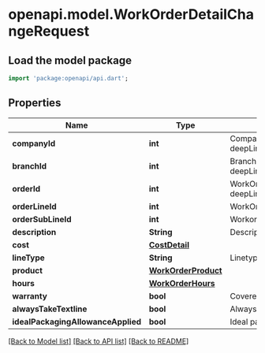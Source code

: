 # openapi.model.WorkOrderDetailChangeRequest

## Load the model package
```dart
import 'package:openapi/api.dart';
```

## Properties
Name | Type | Description | Notes
------------ | ------------- | ------------- | -------------
**companyId** | **int** | Company ID, as retrievable from <a href=\"?deepLinking=true#/Company/GetAllCompanies\">/api/Company</a> | 
**branchId** | **int** | Branch ID, as retrievable from <a href=\"?deepLinking=true#/Branch/GetAllBranches\">/api/Branch</a> | 
**orderId** | **int** | WorkOrder ID, as retrievable from <a href=\"?deepLinking=true#/WorkOrder/GetAllWorkOrders\">/api/WorkOrder</a> | 
**orderLineId** | **int** | WorkOrder line ID | [optional] 
**orderSubLineId** | **int** | Workorder subline ID | [optional] 
**description** | **String** | Description (applicable if work order is of line type 3) | [optional] 
**cost** | [**CostDetail**](CostDetail.md) |  | [optional] 
**lineType** | **String** | Linetype: 0=Article, 2=Costs, 3=Text, 4=Composition, 6=Hours | [optional] 
**product** | [**WorkOrderProduct**](WorkOrderProduct.md) |  | [optional] 
**hours** | [**WorkOrderHours**](WorkOrderHours.md) |  | [optional] 
**warranty** | **bool** | Covered by warranty | [optional] 
**alwaysTakeTextline** | **bool** | Always take textline (default = true) | [optional] 
**idealPackagingAllowanceApplied** | **bool** | Ideal packaging allowance applied (default = false) | [optional] 

[[Back to Model list]](../README.md#documentation-for-models) [[Back to API list]](../README.md#documentation-for-api-endpoints) [[Back to README]](../README.md)


